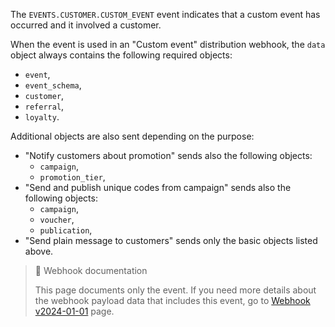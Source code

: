 The `EVENTS.CUSTOMER.CUSTOM_EVENT` event indicates that a custom event has occurred and it involved a customer.

When the event is used in an "Custom event" distribution webhook, the `data` object always contains the following required objects:
- `event`,
- `event_schema`,
- `customer`,
- `referral`,
- `loyalty`.

Additional objects are also sent depending on the purpose:
- "Notify customers about promotion" sends also the following objects:
  - `campaign`,
  - `promotion_tier`,
- "Send and publish unique codes from campaign" sends also  the following objects:
  - `campaign`,
  - `voucher`,
  - `publication`,
- "Send plain message to customers" sends only the basic objects listed above.


> 📘 Webhook documentation
>
> This page documents only the event. If you need more details about the webhook payload data that includes this event, go to [Webhook v2024-01-01](ref:introduction-to-webhooks "Introduction to webhooks v2024-01-01") page.
